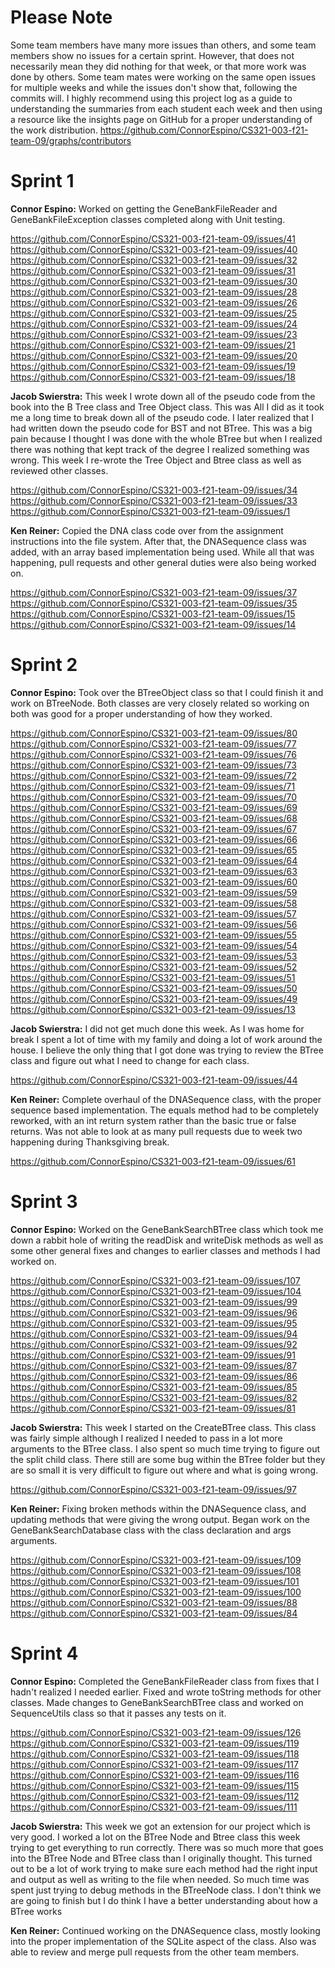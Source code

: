 # **Please Note**
Some team members have many more issues than others, and some team members show no issues for a certain sprint. 
However, that does not necessarily mean they did nothing for that week, or that more work was done by others. 
Some team mates were working on the same open issues for multiple weeks and while the issues don't show that, 
following the commits will. I highly recommend using this project log as a guide to understanding the summaries 
from each student each week and then using a resource like the insights page on GitHub for a proper understanding 
of the work distribution. 
https://github.com/ConnorEspino/CS321-003-f21-team-09/graphs/contributors

# Sprint 1

**Connor Espino:**
Worked on getting the GeneBankFileReader and GeneBankFileException
classes completed along with Unit testing.

https://github.com/ConnorEspino/CS321-003-f21-team-09/issues/41
https://github.com/ConnorEspino/CS321-003-f21-team-09/issues/40
https://github.com/ConnorEspino/CS321-003-f21-team-09/issues/32
https://github.com/ConnorEspino/CS321-003-f21-team-09/issues/31
https://github.com/ConnorEspino/CS321-003-f21-team-09/issues/30
https://github.com/ConnorEspino/CS321-003-f21-team-09/issues/28
https://github.com/ConnorEspino/CS321-003-f21-team-09/issues/26
https://github.com/ConnorEspino/CS321-003-f21-team-09/issues/25
https://github.com/ConnorEspino/CS321-003-f21-team-09/issues/24
https://github.com/ConnorEspino/CS321-003-f21-team-09/issues/23
https://github.com/ConnorEspino/CS321-003-f21-team-09/issues/21
https://github.com/ConnorEspino/CS321-003-f21-team-09/issues/20
https://github.com/ConnorEspino/CS321-003-f21-team-09/issues/19
https://github.com/ConnorEspino/CS321-003-f21-team-09/issues/18

**Jacob Swierstra:**
This week I wrote down all of the pseudo code from the book into the 
B Tree class and Tree Object class. This was All I did as it took 
me a long time to break down all of the pseudo code.
I later realized that I had written down the pseudo code for BST 
and not BTree. This was a big pain because I thought I was done with 
the whole BTree but when I realized there was nothing that kept track 
of the degree I realized something was wrong. This week I re-wrote the 
Tree Object and Btree class as well as reviewed other classes.

https://github.com/ConnorEspino/CS321-003-f21-team-09/issues/34
https://github.com/ConnorEspino/CS321-003-f21-team-09/issues/33
https://github.com/ConnorEspino/CS321-003-f21-team-09/issues/1

**Ken Reiner:**
Copied the DNA class code over from the assignment instructions into 
the file system. After that, the DNASequence class was added, with an 
array based implementation being used. While all that was happening, 
pull requests and other general duties were also being worked on.

https://github.com/ConnorEspino/CS321-003-f21-team-09/issues/37
https://github.com/ConnorEspino/CS321-003-f21-team-09/issues/35
https://github.com/ConnorEspino/CS321-003-f21-team-09/issues/15
https://github.com/ConnorEspino/CS321-003-f21-team-09/issues/14




# Sprint 2

**Connor Espino:**
Took over the BTreeObject class so that I could finish it and work on
BTreeNode. Both classes are very closely related so working on both
was good for a proper understanding of how they worked.

https://github.com/ConnorEspino/CS321-003-f21-team-09/issues/80
https://github.com/ConnorEspino/CS321-003-f21-team-09/issues/77
https://github.com/ConnorEspino/CS321-003-f21-team-09/issues/76
https://github.com/ConnorEspino/CS321-003-f21-team-09/issues/73
https://github.com/ConnorEspino/CS321-003-f21-team-09/issues/72
https://github.com/ConnorEspino/CS321-003-f21-team-09/issues/71
https://github.com/ConnorEspino/CS321-003-f21-team-09/issues/70
https://github.com/ConnorEspino/CS321-003-f21-team-09/issues/69
https://github.com/ConnorEspino/CS321-003-f21-team-09/issues/68
https://github.com/ConnorEspino/CS321-003-f21-team-09/issues/67
https://github.com/ConnorEspino/CS321-003-f21-team-09/issues/66
https://github.com/ConnorEspino/CS321-003-f21-team-09/issues/65
https://github.com/ConnorEspino/CS321-003-f21-team-09/issues/64
https://github.com/ConnorEspino/CS321-003-f21-team-09/issues/63
https://github.com/ConnorEspino/CS321-003-f21-team-09/issues/60
https://github.com/ConnorEspino/CS321-003-f21-team-09/issues/59
https://github.com/ConnorEspino/CS321-003-f21-team-09/issues/58
https://github.com/ConnorEspino/CS321-003-f21-team-09/issues/57
https://github.com/ConnorEspino/CS321-003-f21-team-09/issues/56
https://github.com/ConnorEspino/CS321-003-f21-team-09/issues/55
https://github.com/ConnorEspino/CS321-003-f21-team-09/issues/54
https://github.com/ConnorEspino/CS321-003-f21-team-09/issues/53
https://github.com/ConnorEspino/CS321-003-f21-team-09/issues/52
https://github.com/ConnorEspino/CS321-003-f21-team-09/issues/51
https://github.com/ConnorEspino/CS321-003-f21-team-09/issues/50
https://github.com/ConnorEspino/CS321-003-f21-team-09/issues/49
https://github.com/ConnorEspino/CS321-003-f21-team-09/issues/13

**Jacob Swierstra:**
I did not get much done this week. As I was home for break I spent a 
lot of time with my family and doing a lot of work around the house. 
I believe the only thing that I got done was trying to review the BTree 
class and figure out what I need to change for each class.

https://github.com/ConnorEspino/CS321-003-f21-team-09/issues/44

**Ken Reiner:**
Complete overhaul of the DNASequence class, with the proper sequence 
based implementation. The equals method had to be completely reworked, 
with an int return system rather than the basic true or false returns. 
Was not able to look at as many pull requests due to week two happening 
during Thanksgiving break.

https://github.com/ConnorEspino/CS321-003-f21-team-09/issues/61




# Sprint 3

**Connor Espino:**
Worked on the GeneBankSearchBTree class which took me down a rabbit
hole of writing the readDisk and writeDisk methods as well as some
other general fixes and changes to earlier classes and methods I had
worked on.

https://github.com/ConnorEspino/CS321-003-f21-team-09/issues/107
https://github.com/ConnorEspino/CS321-003-f21-team-09/issues/104
https://github.com/ConnorEspino/CS321-003-f21-team-09/issues/99
https://github.com/ConnorEspino/CS321-003-f21-team-09/issues/96
https://github.com/ConnorEspino/CS321-003-f21-team-09/issues/95
https://github.com/ConnorEspino/CS321-003-f21-team-09/issues/94
https://github.com/ConnorEspino/CS321-003-f21-team-09/issues/92
https://github.com/ConnorEspino/CS321-003-f21-team-09/issues/91
https://github.com/ConnorEspino/CS321-003-f21-team-09/issues/87
https://github.com/ConnorEspino/CS321-003-f21-team-09/issues/86
https://github.com/ConnorEspino/CS321-003-f21-team-09/issues/85
https://github.com/ConnorEspino/CS321-003-f21-team-09/issues/82
https://github.com/ConnorEspino/CS321-003-f21-team-09/issues/81


**Jacob Swierstra:**
This week I started on the CreateBTree class. This class was 
fairly simple although I realized I needed to pass in a lot more 
arguments to the BTree class. I also spent so much time trying to 
figure out the split child class. There still are some bug within 
the BTree folder but they are so small it is very difficult to 
figure out where and what is going wrong.

https://github.com/ConnorEspino/CS321-003-f21-team-09/issues/97


**Ken Reiner:**
Fixing broken methods within the DNASequence class, and updating 
methods that were giving the wrong output. Began work on the 
GeneBankSearchDatabase class with the class declaration and args 
arguments.

https://github.com/ConnorEspino/CS321-003-f21-team-09/issues/109
https://github.com/ConnorEspino/CS321-003-f21-team-09/issues/108
https://github.com/ConnorEspino/CS321-003-f21-team-09/issues/101
https://github.com/ConnorEspino/CS321-003-f21-team-09/issues/100
https://github.com/ConnorEspino/CS321-003-f21-team-09/issues/88
https://github.com/ConnorEspino/CS321-003-f21-team-09/issues/84




# Sprint 4

**Connor Espino:**
Completed the GeneBankFileReader class from fixes that I hadn't
realized I needed earlier. Fixed and wrote toString methods for other
classes. Made changes to GeneBankSearchBTree class and worked on
SequenceUtils class so that it passes any tests on it.

https://github.com/ConnorEspino/CS321-003-f21-team-09/issues/126
https://github.com/ConnorEspino/CS321-003-f21-team-09/issues/119
https://github.com/ConnorEspino/CS321-003-f21-team-09/issues/118
https://github.com/ConnorEspino/CS321-003-f21-team-09/issues/117
https://github.com/ConnorEspino/CS321-003-f21-team-09/issues/116
https://github.com/ConnorEspino/CS321-003-f21-team-09/issues/115
https://github.com/ConnorEspino/CS321-003-f21-team-09/issues/112
https://github.com/ConnorEspino/CS321-003-f21-team-09/issues/111


**Jacob Swierstra:**
This week we got an extension for our project which is very good. 
I worked a lot on the BTree Node and Btree class this week trying to 
get everything to run correctly. There was so much more that goes into 
the BTree Node and BTree class than I originally thought. This turned 
out to be a lot of work trying to make sure each method had the right 
input and output as well as writing to the file when needed. So much 
time was spent just trying to debug methods in the BTreeNode class. 
I don't think we are going to finish but I do think I have a better 
understanding about how a BTree works

**Ken Reiner:**
Continued working on the DNASequence class, mostly looking into the 
proper implementation of the SQLite aspect of the class. Also was able 
to review and merge pull requests from the other team members.